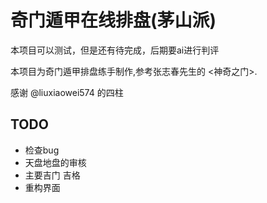 # 奇门遁甲在线排盘(茅山派)

本项目可以测试，但是还有待完成，后期要ai进行判评

本项目为奇门遁甲排盘练手制作,参考张志春先生的 <神奇之门>.

感谢 @liuxiaowei574 的四柱

## TODO

- 检查bug
- 天盘地盘的审核
- 主要吉门 吉格
- 重构界面

